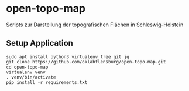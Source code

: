 # open-topo-map

Scripts zur Darstellung der topografischen Flächen in Schleswig-Holstein


## Setup Application

```
sudo apt install python3 virtualenv tree git jq
git clone https://github.com/oklabflensburg/open-topo-map.git
cd open-topo-map
virtualenv venv
. venv/bin/activate
pip install -r requirements.txt
```
